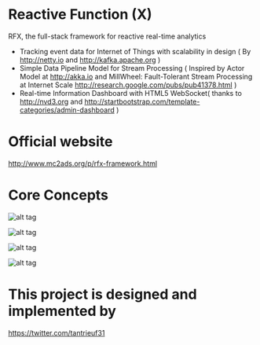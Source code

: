 Reactive Function (X)
===
RFX, the full-stack framework for reactive real-time analytics
* Tracking event data for Internet of Things with scalability in design ( By http://netty.io and http://kafka.apache.org )
* Simple Data Pipeline Model for Stream Processing ( Inspired by Actor Model at http://akka.io and MillWheel: Fault-Tolerant Stream Processing at Internet Scale http://research.google.com/pubs/pub41378.html )
* Real-time Information Dashboard with HTML5 WebSocket( thanks to http://nvd3.org and http://startbootstrap.com/template-categories/admin-dashboard )

Official website
===
http://www.mc2ads.org/p/rfx-framework.html

Core Concepts
===
![alt tag](http://2.bp.blogspot.com/-qvY6yHo4Rt0/VJTxnnO9biI/AAAAAAAADQE/bQbNsSoLuSw/s1600/Real-time-Reactive-Marketing-Platform%2B-%2BNew%2BPage%2B(1).png)

![alt tag](http://1.bp.blogspot.com/-E91k7ASShS8/VI6zyWKqgqI/AAAAAAAADPg/WzWW42IxSSA/s1600/rfx-framework%2B-%2BNew%2BPage.png)

![alt tag](http://3.bp.blogspot.com/-9oLjEkDxB8w/VKkQEfocggI/AAAAAAAADUw/ksQhwVR8aaM/s1600/Reactive%2BAnalytics%2B-%2BNew%2BPage.png)

![alt tag](http://3.bp.blogspot.com/-JLrB-66E2z0/VHa7dWGQ1VI/AAAAAAAADI0/neh8Rl7gpLU/s1600/RFX%2Bin%2BVenn%2BDiagram%2B-%2BPlain%2B(2).png)

This project is designed and implemented by
====
https://twitter.com/tantrieuf31
